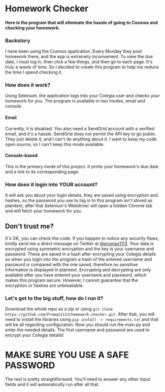 # Homework Checker

#### Here is the program that will eliminate the hassle of going to Cosmos and checking your homework.

### Backstory

I have been using the Cosmos application. Every Monday they post homework there, and the app is extremely inconvenient. To view the due date, I must log in, then click a few things, and then go to each page. It's truly a waste of time. So I decided to create this program to help me reduce the time I spend checking it.

### How does it work?

Using Selenium, the application logs into your Colegia user and checks your homework for you. The program is available in two modes, email and console.

#### Email

Currently, it is disabled. You also need a SendGrid account with a verified email, and it's a hassle.  SendGrid does not permit the API key to go public. They just delete it, and I can't do anything about it. I want to keep my code open source, so I can't keep this mode available.

#### Console-based

This is the primary mode of this project. It prints your homework's due date and a link to its corresponding page.

### How does it login into YOUR account?

It will ask you about your login details, they are saved using encryption and hashes, so the password you use to log in to this program isn't stored as plaintext, after that Selenium's Webdriver will open a hidden Chrome tab and will fetch your homework for you.

## Don't trust me?

It's OK, you can check the code. If you happen to notice any security flaws, kindly send me a direct message on Twitter at [@promax1113](https://twitter.com/promax1113). Your data is encrypted using symmetric encryption and the key is your username and password. These are saved in a hash after encrypting your Colegia details so when you login into the program a hash of the entered username and password is compared with the one saved, therefore no sensitive information is displayed in plaintext. Encrypting and decrypting are only available after you have entered your username and password, which makes this program secure. However, I cannot guarantee that the encryption or hashes are unbreakable. 

### Let's get to the big stuff, how do I run it?

Download the whole repo as a zip or using ```git clone https://github.com/Promax1113/homework-checker.git```. After that, you will need to install the libraries using ```pip install -r requirements.txt``` and that will be all regarding configuration. Now you should run the main.py and enter the needed details. The first username and password are used to encrypt your Colegia details!

# MAKE SURE YOU USE A SAFE PASSWORD

The rest is pretty straightforward. You'll need to answer any other input fields and it will automatically run after all that.